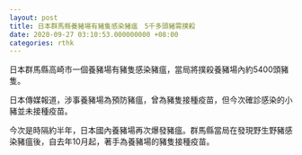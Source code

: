 ```yaml
---
layout: post
title: 日本群馬縣養豬場有豬隻感染豬瘟　5千多頭豬需撲殺
date: 2020-09-27 03:10:53.000000000 +08:00
categories: rthk
---
```


日本群馬縣高崎市一個養豬場有豬隻感染豬瘟，當局將撲殺養豬場內約5400頭豬隻。

日本傳媒報道，涉事養豬場為預防豬瘟，曾為豬隻接種疫苗，但今次確診感染的小豬並未接種疫苗。

今次是時隔約半年，日本國內養豬場再次爆發豬瘟。群馬縣當局在發現野生野豬感染豬瘟後，自去年10月起，著手為養豬場的豬隻接種疫苗。
